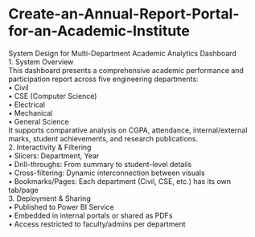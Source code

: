 # Create-an-Annual-Report-Portal-for-an-Academic-Institute
System Design for Multi-Department Academic Analytics Dashboard
<br>1. System Overview
   <br>This dashboard presents a comprehensive academic performance and participation report across five engineering departments:
<br>
  •	Civil
<br>
  •	CSE (Computer Science)
<br>
  •	Electrical
<br>
  •	Mechanical
<br>
  •	General Science
<br>
  It supports comparative analysis on CGPA, attendance, internal/external marks, student achievements, and research publications.
<br>
2. Interactivity & Filtering
   <br>
  •	Slicers: Department, Year
<br>
  •	Drill-throughs: From summary to student-level details
<br>
  •	Cross-filtering: Dynamic interconnection between visuals
<br>
  •	Bookmarks/Pages: Each department (Civil, CSE, etc.) has its own tab/page
<br>
3. Deployment & Sharing
   <br>
  •	Published to Power BI Service
<br>
  •	Embedded in internal portals or shared as PDFs
<br>
•	Access restricted to faculty/admins per department

